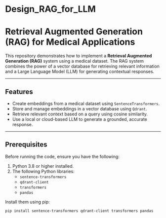 # Design_RAG_for_LLM
# Retrieval Augmented Generation (RAG) for Medical Applications

This repository demonstrates how to implement a **Retrieval Augmented Generation (RAG)** system using a medical dataset. The RAG system combines the power of a vector database for retrieving relevant information and a Large Language Model (LLM) for generating contextual responses.

---

## Features
- Create embeddings from a medical dataset using `SentenceTransformers`.
- Store and manage embeddings in a vector database using `Qdrant`.
- Retrieve relevant context based on a query using cosine similarity.
- Use a local or cloud-based LLM to generate a grounded, accurate response.

---

## Prerequisites

Before running the code, ensure you have the following:
1. Python 3.8 or higher installed.
2. The following Python libraries:
   - `sentence-transformers`
   - `qdrant-client`
   - `transformers`
   - `pandas`

Install them using pip:
```bash
pip install sentence-transformers qdrant-client transformers pandas

